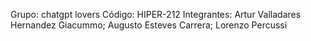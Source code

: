 Grupo: chatgpt lovers
Código: HIPER-212
Integrantes: Artur Valladares Hernandez Giacummo; Augusto Esteves Carrera; Lorenzo Percussi

